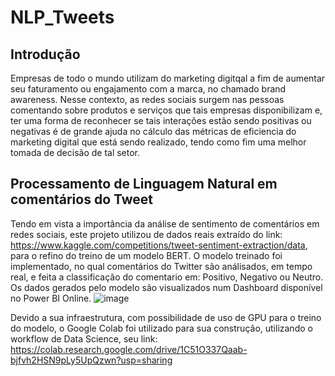 # NLP_Tweets

## Introdução

Empresas de todo o mundo utilizam do marketing digitqal a fim de aumentar seu faturamento ou engajamento com a marca, no chamado brand awareness. Nesse contexto, as redes sociais surgem nas pessoas comentando sobre produtos e serviços que tais empresas disponibilizam e, ter uma forma de reconhecer se tais interações estão sendo positivas ou negativas é de grande ajuda no cálculo das métricas de eficiencia do marketing digital que está sendo realizado, tendo como fim uma melhor tomada de decisão de tal setor.

## Processamento de Linguagem Natural em comentários do Tweet

Tendo em vista a importância da análise de sentimento de comentários em redes sociais, este projeto utilizou de dados reais extraído do link: https://www.kaggle.com/competitions/tweet-sentiment-extraction/data, para o refino do treino de um modelo BERT. O modelo treinado foi implementado, no qual comentários do Twitter são análisados, em tempo real, e feita a classificação do comentario em: Positivo, Negativo ou Neutro. Os dados gerados pelo modelo são visualizados num Dashboard disponível no Power BI Online.
![image](https://user-images.githubusercontent.com/24653032/213823035-0ee0e831-c74e-47ac-9c43-dd11c2f768c4.png)

Devido a sua infraestrutura, com possibilidade de uso de GPU para o treino do modelo, o Google Colab foi utilizado para sua construção, utilizando o workflow de Data Science, seu link: https://colab.research.google.com/drive/1C51O337Qaab-bjfvh2HSN9pLy5UpQzwn?usp=sharing




